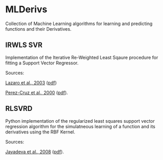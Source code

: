 # MLDerivs

Collection of Machine Learning algorithms for learning and predicting functions
and their Derivatives.

## IRWLS SVR

Implementation of the Iterative Re-Weighted Least Sqaure procedure for
fitting a Support Vector Regressor.


Sources:

[Lazaro et al., 2003](http://ieeexplore.ieee.org/document/1318018/)
([pdf](http://ieeexplore.ieee.org/stamp/stamp.jsp?tp=&arnumber=1318018))

[Perez-Cruz et al., 2000](http://ieeexplore.ieee.org/document/7075361/)
([pdf](http://ieeexplore.ieee.org/stamp/stamp.jsp?tp=&arnumber=7075361)).



## RLSVRD

Python implementation of the regularized least squares support vector
regression algorithm for the simulatneous learning of a function and
its derivatives using the RBF Kernel.

Sources:

[Jayadeva et al., 2008](https://www.sciencedirect.com/science/article/pii/S0020025508001291)
([pdf](http://isiarticles.com/bundles/Article/pre/pdf/24941.pdf)).
